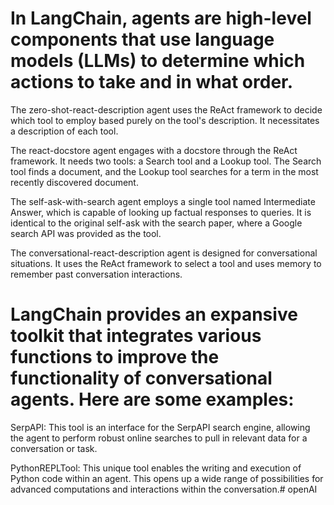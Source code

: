 # In LangChain, agents are high-level components that use language models (LLMs) to determine which actions to take and in what order.

The zero-shot-react-description agent uses the ReAct framework to decide which tool to employ based purely on the tool's description. It necessitates a description of each tool.

The react-docstore agent engages with a docstore through the ReAct framework. It needs two tools: a Search tool and a Lookup tool. The Search tool finds a document, and the Lookup tool searches for a term in the most recently discovered document.

The self-ask-with-search agent employs a single tool named Intermediate Answer, which is capable of looking up factual responses to queries. It is identical to the original self-ask with the search paper, where a Google search API was provided as the tool.

The conversational-react-description agent is designed for conversational situations. It uses the ReAct framework to select a tool and uses memory to remember past conversation interactions.

# LangChain provides an expansive toolkit that integrates various functions to improve the functionality of conversational agents. Here are some examples:

SerpAPI: This tool is an interface for the SerpAPI search engine, allowing the agent to perform robust online searches to pull in relevant data for a conversation or task.

PythonREPLTool: This unique tool enables the writing and execution of Python code within an agent. This opens up a wide range of possibilities for advanced computations and interactions within the conversation.# openAI
